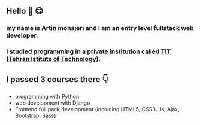 ## Hello 🤚 😊
### my name is Artin mohajeri and I am an entry level fullstack web developer. 
### I studied programming in a private institution called [TIT (Tehran Istitute of Technology)](https://www.linkedin.com/company/mft-tit/people/).
## I passed 3 courses there 👇
* programming with Python
* web development with Django
* Frontend full pack development (including HTML5, CSS3, Js, Ajax, Bootstrap, Sass)
